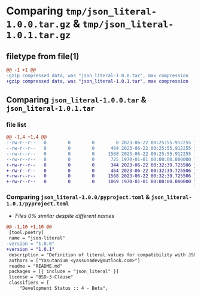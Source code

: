 # Comparing `tmp/json_literal-1.0.0.tar.gz` & `tmp/json_literal-1.0.1.tar.gz`

## filetype from file(1)

```diff
@@ -1 +1 @@
-gzip compressed data, was "json_literal-1.0.0.tar", max compression
+gzip compressed data, was "json_literal-1.0.1.tar", max compression
```

## Comparing `json_literal-1.0.0.tar` & `json_literal-1.0.1.tar`

### file list

```diff
@@ -1,4 +1,4 @@
--rw-r--r--   0        0        0        0 2023-06-22 00:25:55.912255 json_literal-1.0.0/README.md
--rw-r--r--   0        0        0      464 2023-06-22 00:25:55.912255 json_literal-1.0.0/json_literal/__init__.py
--rw-r--r--   0        0        0     1568 2023-06-22 00:25:55.912255 json_literal-1.0.0/pyproject.toml
--rw-r--r--   0        0        0      725 1970-01-01 00:00:00.000000 json_literal-1.0.0/PKG-INFO
+-rw-r--r--   0        0        0      344 2023-06-22 00:32:39.725506 json_literal-1.0.1/README.md
+-rw-r--r--   0        0        0      464 2023-06-22 00:32:39.725506 json_literal-1.0.1/json_literal/__init__.py
+-rw-r--r--   0        0        0     1568 2023-06-22 00:32:39.725506 json_literal-1.0.1/pyproject.toml
+-rw-r--r--   0        0        0     1069 1970-01-01 00:00:00.000000 json_literal-1.0.1/PKG-INFO
```

### Comparing `json_literal-1.0.0/pyproject.toml` & `json_literal-1.0.1/pyproject.toml`

 * *Files 0% similar despite different names*

```diff
@@ -1,10 +1,10 @@
 [tool.poetry]
 name = "json-literal"
-version = "1.0.0"
+version = "1.0.1"
 description = "Definition of literal values for compatibility with JSON data."
 authors = ["Yasutanium <yassun4dev@outlook.com>"]
 readme = "README.md"
 packages = [{ include = "json_literal" }]
 license = "BSD-3-Clause"
 classifiers = [
     "Development Status :: 4 - Beta",
```

